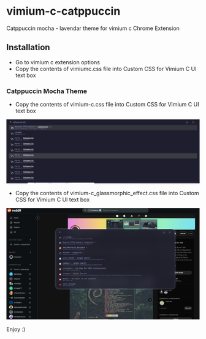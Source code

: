# vimium-c-catppuccin

Catppuccin mocha - lavendar theme for vimium c Chrome Extension

## Installation
- Go to vimium c extension options 
- Copy the contents of vimiumc.css file into Custom CSS for Vimium C UI text box

### Catppuccin Mocha Theme

- Copy the contents of vimium-c.css file into Custom CSS for Vimium C UI text box

![Catppuccin-Theme](./images/vimium-c_catppuccin_theme.png)

- Copy the contents of vimium-c_glassmorphic_effect.css file into Custom CSS for Vimium C UI text box

![Catppuccin-Glassmorphic-Theme](./images/vimium-c_glassmorphic_theme.png)

Enjoy :)
